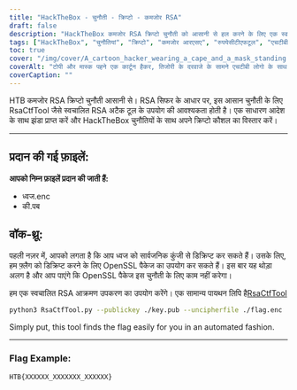 ```yaml
---
title: "HackTheBox - चुनौती - क्रिप्टो - कमजोर RSA"
draft: false
description: "HackTheBox कमजोर RSA क्रिप्टो चुनौती को आसानी से हल करने के लिए एक स्वचालित RSA अटैक टूल, RsaCtfTool का उपयोग करना सीखें।"
tags: ["HackTheBox", "चुनौतियां", "क्रिप्टो", "कमजोर आरएसए", "रुपयेसीटीएफटूल", "एचटीबी कमजोर आरएसए क्रिप्टो", "आसान चुनौती", "आरएसए सिफर", "flag.enc", "key.pub", "ओपनएसएसएल पैकेज", "स्वचालित आरएसए हमला उपकरण", "अजगर स्क्रिप्ट", "रुपयेसीटीएफटूल", "python3", "सार्वजनिक कुंजी", "uncipherfile", "ध्वज उदाहरण"]
toc: true
cover: "/img/cover/A_cartoon_hacker_wearing_a_cape_and_a_mask_standing.png"
coverAlt: "टोपी और मास्क पहने एक कार्टून हैकर, तिजोरी के दरवाजे के सामने एचटीबी लोगो के साथ खड़ा है और हरे रंग की पृष्ठभूमि के साथ एक टूल (जैसे रिंच या स्क्रूड्राइवर) पकड़े हुए है, जो सफलता का प्रतीक है और ऊपर एक स्पीच बबल में झंडा है। उनका सिर।"
coverCaption: ""
---
```

 HTB कमजोर RSA क्रिप्टो चुनौती आसानी से। RSA सिफर के आधार पर, इस आसान चुनौती के लिए RsaCtfTool जैसे स्वचालित RSA अटैक टूल के उपयोग की आवश्यकता होती है। एक साधारण आदेश के साथ झंडा प्राप्त करें और HackTheBox चुनौतियों के साथ अपने क्रिप्टो कौशल का विस्तार करें।

______

## प्रदान की गई फ़ाइलें:

**आपको निम्न फ़ाइलें प्रदान की जाती हैं:**
- ध्वज.enc
- की.पब

## वॉक-थ्रू:

पहली नज़र में, आपको लगता है कि आप ध्वज को सार्वजनिक कुंजी से डिक्रिप्ट कर सकते हैं।
उसके लिए, हम फ़्लैग को डिक्रिप्ट करने के लिए OpenSSL पैकेज का उपयोग कर सकते हैं।
इस बार यह थोड़ा अलग है और आप पाएंगे कि OpenSSL पैकेज इस चुनौती के लिए काम नहीं करेगा।

हम एक स्वचालित RSA आक्रमण उपकरण का उपयोग करेंगे। एक सामान्य पायथन लिपि है[RsaCtfTool](https://github.com/Ganapati/RsaCtfTool)

```bash
python3 RsaCtfTool.py --publickey ./key.pub --uncipherfile ./flag.enc 
```
  
Simply put, this tool finds the flag easily for you in an automated fashion.

______

### Flag Example:
```
HTB{XXXXXX_XXXXXXX_XXXXXX}
```
